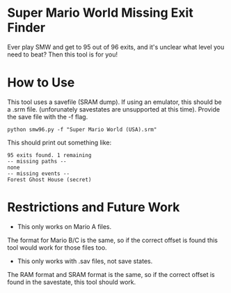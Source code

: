 # Super Mario World Missing Exit Finder
Ever play SMW and get to 95 out of 96 exits, and it's unclear what level 
you need to beat? Then this tool is for you!

# How to Use

This tool uses a savefile (SRAM dump). If using an emulator, this should be a .srm file. (unforunately savestates are unsupported at this time). Provide the save file with the -f flag.

`python smw96.py -f "Super Mario World (USA).srm"`

This should print out something like:

```
95 exits found. 1 remaining
-- missing paths --
none
-- missing events --
Forest Ghost House (secret)
```

# Restrictions and Future Work

* This only works on Mario A files.

The format for Mario B/C is the same, so if the correct offset is found this tool would work for those files too.

* This only works with .sav files, not save states.

The RAM format and SRAM format is the same, so if the correct offset is found in the savestate,
this tool should work.